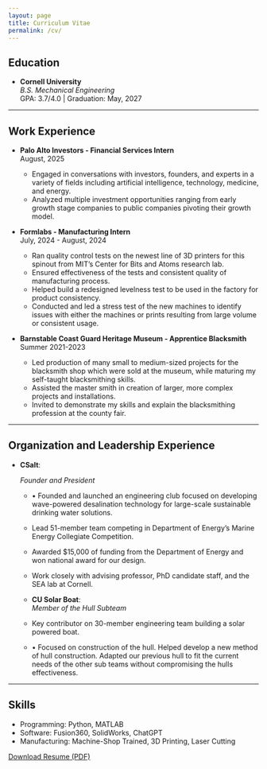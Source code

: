 ```yaml
---
layout: page
title: Curriculum Vitae
permalink: /cv/
---
```


## Education
  - **Cornell University**  
    *B.S. Mechanical Engineering*  
    GPA: 3.7/4.0 | Graduation: May, 2027

---

## Work Experience

  - **Palo Alto Investors - Financial Services Intern**  
    August, 2025  
    -	Engaged in conversations with investors, founders, and experts in a variety of fields including artificial intelligence, technology, medicine, and energy.
    -	Analyzed multiple investment opportunities ranging from early growth stage companies to public companies pivoting their growth model.

  - **Formlabs - Manufacturing Intern**  
    July, 2024 - August, 2024  
    - Ran quality control tests on the newest line of 3D printers for this spinout from MIT’s Center for Bits and Atoms research lab.
    - Ensured effectiveness of the tests and consistent quality of manufacturing process. 
    - Helped build a redesigned levelness test to be used in the factory for product consistency. 
    - Conducted and led a stress test of the new machines to identify issues with either the machines or prints resulting from large volume or consistent usage.  

  - **Barnstable Coast Guard Heritage Museum - Apprentice Blacksmith**  
    Summer 2021-2023
    - Led production of many small to medium-sized projects for the blacksmith shop which were sold at the museum, while maturing my self-taught blacksmithing skills.
    - Assisted the master smith in creation of larger, more complex projects and installations.
    - Invited to demonstrate my skills and explain the blacksmithing profession at the county fair.
      
  ---

## Organization and Leadership Experience

  - **CSalt**:
  
    *Founder and President*
    - •	Founded and launched an engineering club focused on developing wave-powered desalination technology for large-scale sustainable drinking water solutions.
    - Lead 51-member team competing in Department of Energy’s Marine Energy Collegiate Competition.
    - Awarded $15,000 of funding from the Department of Energy and won national award for our design.
    - Work closely with advising professor, PhD candidate staff, and the SEA lab at Cornell.
    
    - **CU Solar Boat**:  
  *Member of the Hull Subteam*  
    - Key contributor on 30-member engineering team building a solar powered boat.
    - •	Focused on construction of the hull. Helped develop a new method of hull construction. Adapted our previous hull to fit the current needs of the other sub teams without compromising the hulls effectiveness.
 

  ---

## Skills
  - Programming: Python, MATLAB
  - Software: Fusion360, SolidWorks, ChatGPT
  - Manufacturing: Machine-Shop Trained, 3D Printing, Laser Cutting

  <div class="resume-download">
    <a href="{{ site.baseurl }}\assets\files\KasperAtkinson_CV.pdf" class="download-button" download>
        Download Resume (PDF)
    </a>
  </div>
 
